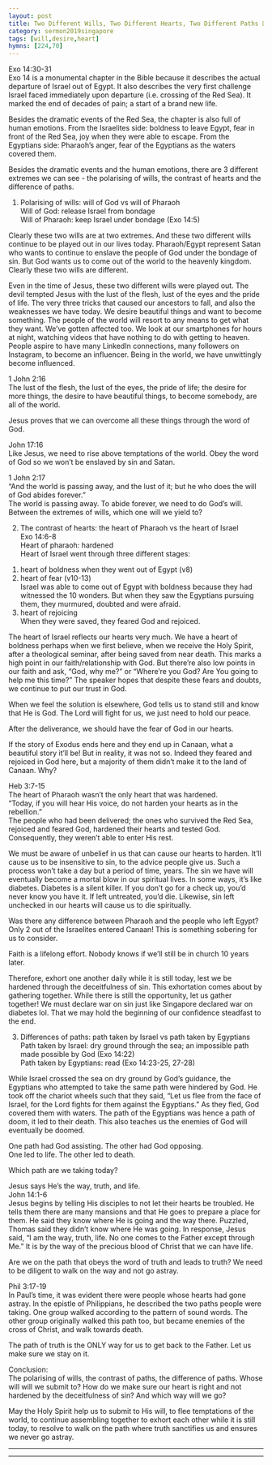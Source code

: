 ```yaml
---  
layout: post  
title: Two Different Wills, Two Different Hearts, Two Different Paths 两种旨意，两种心，两种道路  
category: sermon2019singapore  
tags: [will,desire,heart]  
hymns: [224,70]  
---
```


Exo 14:30-31  
Exo 14 is a monumental chapter in the Bible because it describes the actual departure of Israel out of Egypt. It also describes the very first challenge Israel faced immediately upon departure (i.e. crossing of the Red Sea). It marked the end of decades of pain; a start of a brand new life. 

Besides the dramatic events of the Red Sea, the chapter is also full of human emotions. From the Israelites side: boldness to leave Egypt, fear in front of the Red Sea, joy when they were able to escape. From the Egyptians side: Pharaoh’s anger, fear of the Egyptians as the waters covered them.

Besides the dramatic events and the human emotions, there are 3 different extremes we can see - the polarising of wills, the contrast of hearts and the difference of paths. 

1. Polarising of wills: will of God vs will of Pharaoh  
Will of God: release Israel from bondage  
Will of Pharaoh: keep Israel under bondage (Exo 14:5)

Clearly these two wills are at two extremes. And these two different wills continue to be played out in our lives today. Pharaoh/Egypt represent Satan who wants to continue to enslave the people of God under the bondage of sin. But God wants us to come out of the world to the heavenly kingdom. Clearly these two wills are different. 

Even in the time of Jesus, these two different wills were played out. The devil tempted Jesus with the lust of the flesh, lust of the eyes and the pride of life. The very three tricks that caused our ancestors to fall, and also the weaknesses we have today. We desire beautiful things and want to become something. The people of the world will resort to any means to get what they want. We’ve gotten affected too. We look at our smartphones for hours at night, watching videos that have nothing to do with getting to heaven. People aspire to have many LinkedIn connections, many followers on Instagram, to become an influencer. Being in the world, we have unwittingly become influenced. 

1 John 2:16  
The lust of the flesh, the lust of the eyes, the pride of life; the desire for more things, the desire to have beautiful things, to become somebody, are all of the world.

Jesus proves that we can overcome all these things through the word of God. 

John 17:16  
Like Jesus, we need to rise above temptations of the world. Obey the word of God so we won’t be enslaved by sin and Satan. 

1 John 2:17  
“And the world is passing away, and the lust of it; but he who does the will of God abides forever.”  
The world is passing away. To abide forever, we need to do God’s will. Between the extremes of wills, which one will we yield to?

2. The contrast of hearts: the heart of Pharaoh vs the heart of Israel  
Exo 14:6-8  
Heart of pharaoh: hardened  
Heart of Israel went through three different stages:  
1) heart of boldness when they went out of Egypt (v8)  
2) heart of fear (v10-13)  
Israel was able to come out of Egypt with boldness because they had witnessed the 10 wonders. But when they saw the Egyptians pursuing them, they murmured, doubted and were afraid.  
3) heart of rejoicing  
When they were saved, they feared God and rejoiced. 

The heart of Israel reflects our hearts very much. We have a heart of boldness perhaps when we first believe, when we receive the Holy Spirit, after a theological seminar, after being saved from near death. This marks a high point in our faith/relationship with God. But there’re also low points in our faith and ask, “God, why me?” or “Where’re you God? Are You going to help me this time?” The speaker hopes that despite these fears and doubts, we continue to put our trust in God.

When we feel the solution is elsewhere, God tells us to stand still and know that He is God. The Lord will fight for us, we just need to hold our peace.

After the deliverance, we should have the fear of God in our hearts.

If the story of Exodus ends here and they end up in Canaan, what a beautiful story it’ll be! But in reality, it was not so. Indeed they feared and rejoiced in God here, but a majority of them didn’t make it to the land of Canaan. Why?

Heb 3:7-15  
The heart of Pharaoh wasn’t the only heart that was hardened.  
“Today, if you will hear His voice, do not harden your hearts as in the rebellion.”  
The people who had been delivered; the ones who survived the Red Sea, rejoiced and feared God, hardened their hearts and tested God. Consequently, they weren’t able to enter His rest. 

We must be aware of unbelief in us that can cause our hearts to harden. It’ll cause us to be insensitive to sin, to the advice people give us. Such a process won’t take a day but a period of time, years. The sin we have will eventually become a mortal blow in our spiritual lives. In some ways, it’s like diabetes. Diabetes is a silent killer. If you don’t go for a check up, you’d never know you have it. If left untreated, you’d die. Likewise, sin left unchecked in our hearts will cause us to die spiritually. 

Was there any difference between Pharaoh and the people who left Egypt? Only 2 out of the Israelites entered Canaan! This is something sobering for us to consider. 

Faith is a lifelong effort. Nobody knows if we’ll still be in church 10 years later.

Therefore, exhort one another daily while it is still today, lest we be hardened through the deceitfulness of sin. This exhortation comes about by gathering together. While there is still the opportunity, let us gather together! We must declare war on sin just like Singapore declared war on diabetes lol. That we may hold the beginning of our confidence steadfast to the end.

3. Differences of paths: path taken by Israel vs path taken by Egyptians  
Path taken by Israel: dry ground through the sea; an impossible path made possible by God (Exo 14:22)  
Path taken by Egyptians: read (Exo 14:23-25, 27-28)

While Israel crossed the sea on dry ground by God’s guidance, the Egyptians who attempted to take the same path were hindered by God. He took off the chariot wheels such that they said, “Let us flee from the face of Israel, for the Lord fights for them against the Egyptians.” As they fled, God covered them with waters. The path of the Egyptians was hence a path of doom, it led to their death. This also teaches us the enemies of God will eventually be doomed. 

One path had God assisting. The other had God opposing.  
One led to life. The other led to death. 

Which path are we taking today?

Jesus says He’s the way, truth, and life.  
John 14:1-6  
Jesus begins by telling His disciples to not let their hearts be troubled. He tells them there are many mansions and that He goes to prepare a place for them. He said they know where He is going and the way there. Puzzled, Thomas said they didn’t know where He was going. In response, Jesus said, “I am the way, truth, life. No one comes to the Father except through Me.” It is by the way of the precious blood of Christ that we can have life.

Are we on the path that obeys the word of truth and leads to truth? We need to be diligent to walk on the way and not go astray.

Phil 3:17-19  
In Paul’s time, it was evident there were people whose hearts had gone astray. In the epistle of Philippians, he described the two paths people were taking. One group walked according to the pattern of sound words. The other group originally walked this path too, but became enemies of the cross of Christ, and walk towards death. 

The path of truth is the ONLY way for us to get back to the Father. Let us make sure we stay on it.

Conclusion:  
The polarising of wills, the contrast of paths, the difference of paths. Whose will will we submit to? How do we make sure our heart is right and not hardened by the deceitfulness of sin? And which way will we go?

May the Holy Spirit help us to submit to His will, to flee temptations of the world, to continue assembling together to exhort each other while it is still today, to resolve to walk on the path where truth sanctifies us and ensures we never go astray.



----  
****
